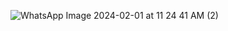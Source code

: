 ![WhatsApp Image 2024-02-01 at 11 24 41 AM (2)](https://github.com/Medosha22/Mastering-Embedded-Systems-Online-Diploma/assets/125259963/e425c0a6-a3c6-4b50-b664-49eb0e300417)
